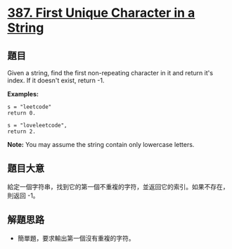 # [387. First Unique Character in a String](https://leetcode.com/problems/first-unique-character-in-a-string/)

## 題目

Given a string, find the first non-repeating character in it and return it's index. If it doesn't exist, return -1.

**Examples:**

    s = "leetcode"
    return 0.
    
    s = "loveleetcode",
    return 2.

**Note:** You may assume the string contain only lowercase letters.



## 題目大意

給定一個字符串，找到它的第一個不重複的字符，並返回它的索引。如果不存在，則返回 -1。


## 解題思路

- 簡單題，要求輸出第一個沒有重複的字符。
